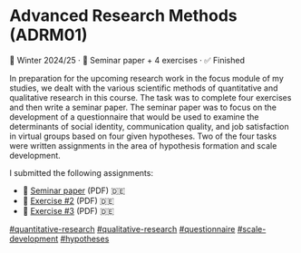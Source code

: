 # Advanced Research Methods (ADRM01)

📆 Winter 2024/25 &middot; 🧠 Seminar paper + 4 exercises &middot; ✅ Finished

In preparation for the upcoming research work in the focus module of my studies, we dealt with the various
scientific methods of quantitative and qualitative research in this course. The task was to complete four
exercises and then write a seminar paper. The seminar paper was to focus on the development of a
questionnaire that would be used to examine the determinants of social identity, communication quality, and
job satisfaction in virtual groups based on four given hypotheses. Two of the four tasks were written
assignments in the area of hypothesis formation and scale development.

I submitted the following assignments:

* 📝 [Seminar paper](Studienarbeit.pdf) (PDF) 🇩🇪
* 📝 [Exercise #2](Aufgabe_2.pdf) (PDF) 🇩🇪
* 📝 [Exercise #3](Aufgabe_3.pdf) (PDF) 🇩🇪

[#quantitative-research][1] [#qualitative-research][2] [#questionnaire][3]
[#scale-development][4] [#hypotheses][5]

[1]: https://github.com/topics/quantitative-research
[2]: https://github.com/topics/qualitative-research
[3]: https://github.com/topics/questionnaire
[4]: https://github.com/topics/scale-development
[5]: https://github.com/topics/hypotheses
